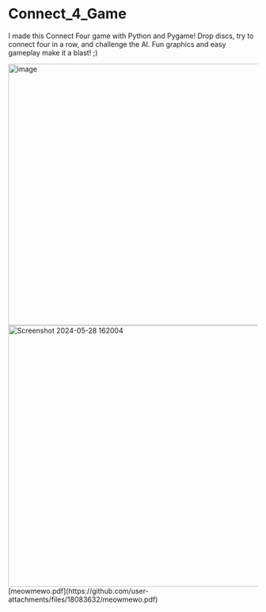 # Connect_4_Game
I made this Connect Four game with Python and Pygame! Drop discs, try to connect four in a row, and challenge the AI. Fun graphics and easy gameplay make it a blast! ;)

<img width="527" alt="image" src="https://github.com/omkartadas/Connect_4_Game/assets/119300446/023e1f4a-808f-4149-aa23-99c312cad3e9">



<img width="527" alt="Screenshot 2024-05-28 162004" src="https://github.com/omkartadas/Connect_4_Game/assets/119300446/cc9a2903-b4e8-4057-91f8-5a6b9334a77b">
[meowmewo.pdf](https://github.com/user-attachments/files/18083632/meowmewo.pdf)
